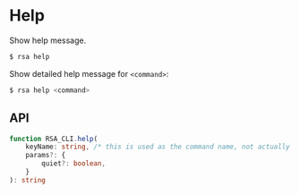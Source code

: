 # Help

Show help message.

```sh
$ rsa help
```

Show detailed help message for `<command>`:

```sh
$ rsa help <command>
```

## API

```ts
function RSA_CLI.help(
    keyName: string, /* this is used as the command name, not actually the key name */
    params?: {
        quiet?: boolean,
    }
): string
```
